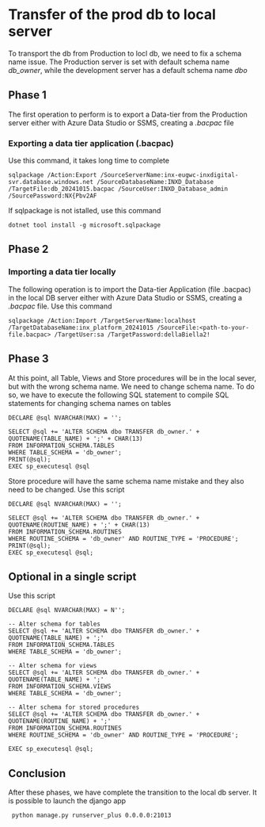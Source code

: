 # Transfer of the prod db to local server

To transport the db from Production to locl db, we need to fix a schema name issue. The Production server is set with default schema name *db_owner*, while the development server has a default schema name *dbo*

## Phase 1
The first operation to perform is to export a Data-tier from the Production server either with Azure Data Studio or SSMS, creating a *.bacpac* file

### Exporting a data tier application (.bacpac)
Use this command, it takes long time to complete

    sqlpackage /Action:Export /SourceServerName:inx-eugwc-inxdigital-svr.database.windows.net /SourceDatabaseName:INXD_Database /TargetFile:db_20241015.bacpac /SourceUser:INXD_Database_admin /SourcePassword:NX{Pbv2AF

If sqlpackage is not istalled, use this command
    
    dotnet tool install -g microsoft.sqlpackage

## Phase 2
### Importing a data tier locally
The following operation is to import the Data-tier Application (file .bacpac) in the local DB server either with Azure Data Studio or SSMS, creating a *.bacpac* file.
Use this command

    sqlpackage /Action:Import /TargetServerName:localhost /TargetDatabaseName:inx_platform_20241015 /SourceFile:<path-to-your-file.bacpac> /TargetUser:sa /TargetPassword:dellaBiella2!


## Phase 3
At this point, all Table, Views and Store procedures will be in the local sever, but with the wrong schema name. We need to change schema name. To do so, we have to execute the following SQL statement to compile SQL statements for changing schema names on tables

    DECLARE @sql NVARCHAR(MAX) = '';

    SELECT @sql += 'ALTER SCHEMA dbo TRANSFER db_owner.' + QUOTENAME(TABLE_NAME) + ';' + CHAR(13)
    FROM INFORMATION_SCHEMA.TABLES
    WHERE TABLE_SCHEMA = 'db_owner';
    PRINT(@sql);
    EXEC sp_executesql @sql

Store procedure will have the same schema name mistake and they also need to be changed. Use this script

    DECLARE @sql NVARCHAR(MAX) = '';
    
    SELECT @sql += 'ALTER SCHEMA dbo TRANSFER db_owner.' + QUOTENAME(ROUTINE_NAME) + ';' + CHAR(13)
    FROM INFORMATION_SCHEMA.ROUTINES
    WHERE ROUTINE_SCHEMA = 'db_owner' AND ROUTINE_TYPE = 'PROCEDURE';
    PRINT(@sql);
    EXEC sp_executesql @sql;


## Optional in a single script
Use this script

    DECLARE @sql NVARCHAR(MAX) = N'';

    -- Alter schema for tables
    SELECT @sql += 'ALTER SCHEMA dbo TRANSFER db_owner.' + QUOTENAME(TABLE_NAME) + ';'
    FROM INFORMATION_SCHEMA.TABLES
    WHERE TABLE_SCHEMA = 'db_owner';

    -- Alter schema for views
    SELECT @sql += 'ALTER SCHEMA dbo TRANSFER db_owner.' + QUOTENAME(TABLE_NAME) + ';'
    FROM INFORMATION_SCHEMA.VIEWS
    WHERE TABLE_SCHEMA = 'db_owner';

    -- Alter schema for stored procedures
    SELECT @sql += 'ALTER SCHEMA dbo TRANSFER db_owner.' + QUOTENAME(ROUTINE_NAME) + ';'
    FROM INFORMATION_SCHEMA.ROUTINES
    WHERE ROUTINE_SCHEMA = 'db_owner' AND ROUTINE_TYPE = 'PROCEDURE';

    EXEC sp_executesql @sql;


 ## Conclusion
 After these phases, we have complete the transition to the local db server. It is possible to launch the django app

     python manage.py runserver_plus 0.0.0.0:21013

